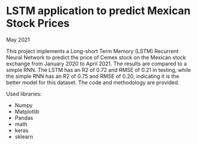 # LSTM application to predict Mexican Stock Prices

May 2021

This project implements a Long-short Term Memory (LSTM) Recurrent Neural Network to predict the price of Cemex stock on the Mexican stock exchange from January 2020 to April 2021. The results are compared to a simple RNN. The LSTM has an R2 of 0.72 and RMSE of 0.21 in testing, while the simple RNN has an R2 of 0.75 and RMSE of 0.20, indicating it is the better model for this dataset. The code and methodology are provided.

Used libraries: 

- Numpy
- Matplotlib
- Pandas
- math
- keras
- sklearn
